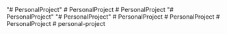 "# PersonalProject" 
#   P e r s o n a l P r o j e c t  
 #   P e r s o n a l P r o j e c t  
 "# PersonalProject" 
"# PersonalProject" 
#   P e r s o n a l P r o j e c t  
 #   P e r s o n a l P r o j e c t  
 #   P e r s o n a l P r o j e c t  
 #   p e r s o n a l - p r o j e c t  
 